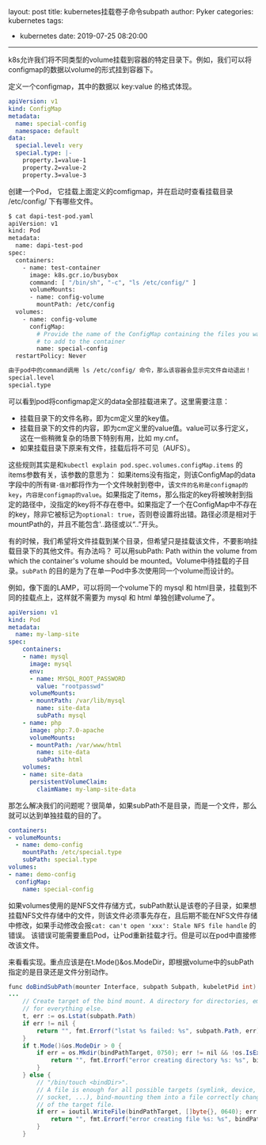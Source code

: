 layout: post
title: kubernetes挂载卷子命令subpath
author: Pyker
categories: kubernetes
tags:
  - kubernetes
date: 2019-07-25 08:20:00
---


k8s允许我们将不同类型的volume挂载到容器的特定目录下。例如，我们可以将configmap的数据以volume的形式挂到容器下。

定义一个configmap，其中的数据以 key:value 的格式体现。
```yaml
apiVersion: v1
kind: ConfigMap
metadata:
  name: special-config
  namespace: default
data:
  special.level: very
  special.type: |-
    property.1=value-1
    property.2=value-2
    property.3=value-3
```

创建一个Pod， 它挂载上面定义的comfigmap，并在启动时查看挂载目录 /etc/config/ 下有哪些文件。

```bash
$ cat dapi-test-pod.yaml
apiVersion: v1
kind: Pod
metadata:
  name: dapi-test-pod
spec:
  containers:
    - name: test-container
      image: k8s.gcr.io/busybox
      command: [ "/bin/sh", "-c", "ls /etc/config/" ]
      volumeMounts:
      - name: config-volume
        mountPath: /etc/config
  volumes:
    - name: config-volume
      configMap:
        # Provide the name of the ConfigMap containing the files you want
        # to add to the container
        name: special-config
  restartPolicy: Never
```
```bash
由于pod中的command调用 ls /etc/config/ 命令，那么该容器会显示完文件自动退出！
special.level
special.type
```
可以看到pod将configmap定义的data全部挂载进来了。这里需要注意：
* 挂载目录下的文件名称，即为cm定义里的key值。
* 挂载目录下的文件的内容，即为cm定义里的value值。value可以多行定义，这在一些稍微复杂的场景下特别有用，比如 my.cnf。
* 如果挂载目录下原来有文件，挂载后将不可见（AUFS）。

这些规则其实是和`kubectl explain pod.spec.volumes.configMap.items` 的items参数有关，该参数的意思为：
如果items没有指定，则该ConfigMap的data字段中的所有`键-值对`都将作为一个文件映射到卷中，该`文件的名称是configmap的key`，`内容是configmap的value`。如果指定了items，那么指定的key将被映射到指定的路径中，没指定的key将不存在卷中。如果指定了一个在ConfigMap中不存在的key，除非它被标记为`optional: true`，否则卷设置将出错。路径必须是相对于mountPath的，并且不能包含'..路径或以“..”开头。

有的时候，我们希望将文件挂载到某个目录，但希望只是挂载该文件，不要影响挂载目录下的其他文件。有办法吗？
可以用subPath: Path within the volume from which the container's volume should be mounted。Volume中待挂载的子目录。`subPath` 的目的是为了在单一Pod中多次使用同一个volume而设计的。

例如，像下面的LAMP，可以将同一个volume下的 mysql 和 html目录，挂载到不同的挂载点上，这样就不需要为 mysql 和 html 单独创建volume了。
```yaml
apiVersion: v1
kind: Pod
metadata:
  name: my-lamp-site
spec:
    containers:
    - name: mysql
      image: mysql
      env:
      - name: MYSQL_ROOT_PASSWORD
        value: "rootpasswd" 
      volumeMounts:
      - mountPath: /var/lib/mysql
        name: site-data
        subPath: mysql
    - name: php
      image: php:7.0-apache
      volumeMounts:
      - mountPath: /var/www/html
        name: site-data
        subPath: html
    volumes:
    - name: site-data
      persistentVolumeClaim:
        claimName: my-lamp-site-data
```
那怎么解决我们的问题呢？很简单，如果subPath不是目录，而是一个文件，那么就可以达到单独挂载的目的了。
```yaml
containers:
- volumeMounts:
  - name: demo-config
    mountPath: /etc/special.type
    subPath: special.type
volumes:
- name: demo-config
  configMap:
    name: special-config
```
如果volumes使用的是NFS文件存储方式，subPath默认是该卷的子目录，如果想挂载NFS文件存储中的文件，则该文件必须事先存在，且后期不能在NFS文件存储中修改，如果手动修改会报`cat: can't open 'xxx': Stale NFS file handle` 的错误。 该错误可能需要重启Pod，让Pod重新挂载才行。但是可以在pod中直接修改该文件。


来看看实现。重点应该是在t.Mode()&os.ModeDir，即根据volume中的subPath指定的是目录还是文件分别动作。
```java
func doBindSubPath(mounter Interface, subpath Subpath, kubeletPid int) (hostPath string, err error) {
...
	// Create target of the bind mount. A directory for directories, empty file
	// for everything else.
	t, err := os.Lstat(subpath.Path)
	if err != nil {
		return "", fmt.Errorf("lstat %s failed: %s", subpath.Path, err)
	}
	if t.Mode()&os.ModeDir > 0 {
		if err = os.Mkdir(bindPathTarget, 0750); err != nil && !os.IsExist(err) {
			return "", fmt.Errorf("error creating directory %s: %s", bindPathTarget, err)
		}
	} else {
		// "/bin/touch <bindDir>".
		// A file is enough for all possible targets (symlink, device, pipe,
		// socket, ...), bind-mounting them into a file correctly changes type
		// of the target file.
		if err = ioutil.WriteFile(bindPathTarget, []byte{}, 0640); err != nil {
			return "", fmt.Errorf("error creating file %s: %s", bindPathTarget, err)
		}
	}
```
